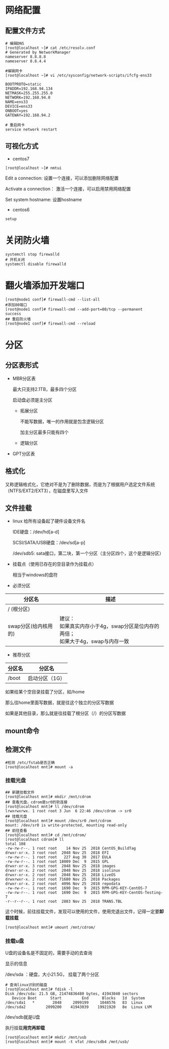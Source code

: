 # 网络配置

## 配置文件方式

```shell
# 编辑DNS
[root@localhost ~]# cat /etc/resolv.conf
# Generated by NetworkManager
nameserver 8.8.8.8
nameserver 8.8.4.4

#编辑网卡
[root@localhost ~]# vi /etc/sysconfig/network-scripts/ifcfg-ens33

BOOTPROTO=static
IPADDR=192.168.94.134
NETMASK=255.255.255.0
NETWORK=192.168.94.0
NAME=ens33
DEVICE=ens33
ONBOOT=yes
GATEWAY=192.168.94.2

# 重启网卡
service network restart
```

## 可视化方式

- centos7

```shell
[root@localhost ~]# nmtui
```

Edit a connection: 设置一个连接，可以添加删除网络配置

Activate a connection： 激活一个连接，可以启用禁用网络配置

Set system hostname: 设置hostname

- centos6

```shell
setup
```



# 关闭防火墙

```shell
systemctl stop firewalld
# 开机关闭
systemctl disable firewalld
```

# 翻火墙添加开发端口

```shell
[root@node1 conf]# firewall-cmd --list-all
#添加80端口
[root@node1 conf]# firewall-cmd --add-port=80/tcp --permanent
success
## 重启防火墙
[root@node1 conf]# firewall-cmd --reload
```

# 分区

## 分区表形式

- MBR分区表

  最大只支持2.1TB，最多四个分区

  启动盘必须是主分区

  - 拓展分区

    不能写数据，唯一的作用就是包含逻辑分区

    加主分区最多只能有四个

  - 逻辑分区

- GPT分区表

## 格式化

又称逻辑格式化，它绝对不是为了删除数据，而是为了根据用户选定文件系统（NTFS/EXT2/EXT3），在磁盘里写入文件

## 文件挂载

- linux 给所有设备起了硬件设备文件名

  IDE硬盘：/dev/hd[a-d]

  SCSI/SATA/USB硬盘：/dev/sd[a-p]

  /dev/sdb5: sata接口，第二块，第一个分区（主分区四个，这个是逻辑分区）

- 挂载点（使用已存在的空目录作为挂载点）

  相当于windows的盘符

- 必须分区

| 分区名               | 描述                                                         |
| -------------------- | ------------------------------------------------------------ |
| / (根分区)           |                                                              |
| swap分区(给内核用的) | 建议：<br />如果真实内存小于4g，swap分区是位内存的两倍；<br />如果大于4g，swap与内存一致 |

- 推荐分区

| 分区名 | 分区名         |
| ------ | -------------- |
| /boot  | 启动分区（1G） |

如果给某个空目录挂载了分区，如/home

那么往home里面写数据，就是往这个独立的分区写数据

如果是其他目录，那么就是往挂载了根分区（/）的分区写数据

## mount命令

## 检测文件

```shell
#检测 /etc/fstab是否正确
[root@localhost mnt]# mount -a
```





### 挂载光盘

```shell
## 新建挂载文件
[root@localhost mnt]# mkdir /mnt/cdrom
## 查看光盘，cdrom是sr0的软连接
[root@localhost mnt]# ll /dev/cdrom 
lrwxrwxrwx. 1 root root 3 Jun  6 22:46 /dev/cdrom -> sr0
## 挂载光盘
[root@localhost mnt]# mount /dev/sr0 /mnt/cdrom
mount: /dev/sr0 is write-protected, mounting read-only
## 前往查看
[root@localhost mnt]# cd /mnt/cdrom/
[root@localhost cdrom]# ll
total 108
-rw-rw-r--. 1 root root    14 Nov 25  2018 CentOS_BuildTag
drwxr-xr-x. 3 root root  2048 Nov 25  2018 EFI
-rw-rw-r--. 1 root root   227 Aug 30  2017 EULA
-rw-rw-r--. 1 root root 18009 Dec  9  2015 GPL
drwxr-xr-x. 3 root root  2048 Nov 25  2018 images
drwxr-xr-x. 2 root root  2048 Nov 25  2018 isolinux
drwxr-xr-x. 2 root root  2048 Nov 25  2018 LiveOS
drwxrwxr-x. 2 root root 71680 Nov 25  2018 Packages
drwxr-xr-x. 2 root root  4096 Nov 25  2018 repodata
-rw-rw-r--. 1 root root  1690 Dec  9  2015 RPM-GPG-KEY-CentOS-7
-rw-rw-r--. 1 root root  1690 Dec  9  2015 RPM-GPG-KEY-CentOS-Testing-7
-r--r--r--. 1 root root  2883 Nov 25  2018 TRANS.TBL
```

这个时候，前往挂载文件，发现可以使用的文件，使用完退出文件，记得一定要**卸载挂载**

```shell
[root@localhost mnt]# umount /mnt/cdrom/
```

### 挂载u盘

U盘的设备名是不固定的，需要手动的去查询

显示的信息

/dev/sda ：硬盘，大小21.5G， 挂载了两个分区

```shell
# 查询linux识别的磁盘
[root@localhost mnt]# fdisk -l
Disk /dev/sda: 21.5 GB, 21474836480 bytes, 41943040 sectors
   Device Boot      Start         End      Blocks   Id  System
/dev/sda1   *        2048     2099199     1048576   83  Linux
/dev/sda2         2099200    41943039    19921920   8e  Linux LVM

```

/dev/sdb就是U盘

执行挂载**用完再卸载**

```shell
[root@localhost mnt]# mkdir /mnt/usb
[root@localhost mnt]# mount -t vfat /dev/sdb4 /mnt/usb/

```

